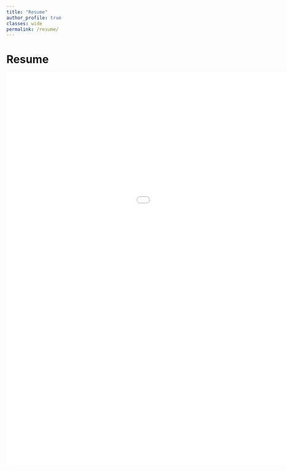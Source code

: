 ```yaml
---
title: "Resume"
author_profile: true
classes: wide
permalink: /resume/
---
```

<!-- Maybe put your face in the light ..here
-->
# Resume
 <embed src="/assets/zain-resume.pdf" width="1280px" height="1024px"/>
